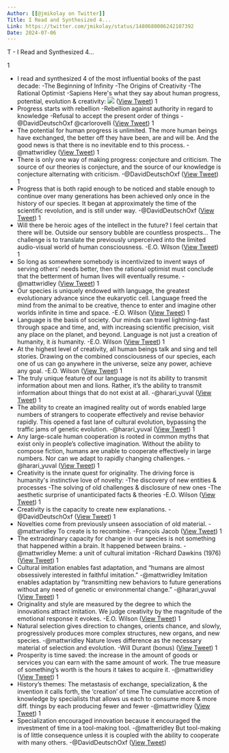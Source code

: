 ```yaml
---
Author: [[@jmikolay on Twitter]]
Title: I Read and Synthesized 4...
Link: https://twitter.com/jmikolay/status/1480680006242107392
Date: 2024-07-06
---
```

T - I Read and Synthesized 4...

1
- I read and synthesized 4 of the most influential books of the past decade: 
  -The Beginning of Infinity
  -The Origins of Creativity 
  -The Rational Optimist
  -Sapiens
  Here's what they say about human progress, potential, evolution & creativity: 
  ![](https://pbs.twimg.com/media/FIxunXkVEAIhkUB.jpg) ([View Tweet](https://twitter.com/jmikolay/status/1480680006242107392))
1
- Progress starts with rebellion
  -Rebellion against authority in regard to knowledge
  -Refusal to accept the present order of things
  -@DavidDeutschOxf @carlorovelli ([View Tweet](https://twitter.com/jmikolay/status/1480680008301506561))
1
- The potential for human progress is unlimited. 
  The more human beings have exchanged, the better off they have been, are and will be. And the good news is that there is no inevitable end to this process.
  -@mattwridley ([View Tweet](https://twitter.com/jmikolay/status/1480680009509470211))
1
- There is only one way of making progress: conjecture and criticism. 
  The source of our theories is conjecture, and the source of our knowledge is conjecture alternating with criticism. 
  -@DavidDeutschOxf ([View Tweet](https://twitter.com/jmikolay/status/1480680010587377664))
1
- Progress that is both rapid enough to be noticed and stable enough to continue over many generations has been achieved only once in the history of our species. 
  It began at approximately the time of the scientific revolution, and is still under way. 
  -@DavidDeutschOxf ([View Tweet](https://twitter.com/jmikolay/status/1480680011669467136))
1
- Will there be heroic ages of the intellect in the future? I feel certain that there will be. Outside our sensory bubble are countless prospects... 
  The challenge is to translate the previously unperceived into the limited audio-visual world of human consciousness. 
  -E.O. Wilson ([View Tweet](https://twitter.com/jmikolay/status/1480680012806180866))
1
- So long as somewhere somebody is incentivized to invent ways of serving others’ needs better, then the rational optimist must conclude that the betterment of human lives will eventually resume. 
  -@mattwridley ([View Tweet](https://twitter.com/jmikolay/status/1480680013909291017))
1
- Our species is uniquely endowed with language, the greatest evolutionary advance since the eukaryotic cell. 
  Language freed the mind from the animal to be creative, thence to enter and imagine other worlds infinite in time and space. 
  -E.O. Wilson ([View Tweet](https://twitter.com/jmikolay/status/1480680015045926912))
1
- Language is the basis of society. 
  Our minds can travel lightning-fast through space and time, and, with increasing scientific precision, visit any place on the planet, and beyond. 
  Language is not just a creation of humanity, it *is* humanity.
  -E.O. Wilson ([View Tweet](https://twitter.com/jmikolay/status/1480680016178397184))
1
- At the highest level of creativity, all human beings talk and sing and tell stories. 
  Drawing on the combined consciousness of our species, each one of us can go anywhere in the universe, seize any power, achieve any goal. 
  -E.O. Wilson ([View Tweet](https://twitter.com/jmikolay/status/1480680017243742209))
1
- The truly unique feature of our language is not its ability to transmit information about men and lions. 
  Rather, it’s the ability to transmit information about things that do not exist at all. 
  -@harari_yuval ([View Tweet](https://twitter.com/jmikolay/status/1480680018342674433))
1
- The ability to create an imagined reality out of words enabled large numbers of strangers to cooperate effectively and revise behavior rapidly. 
  This opened a fast lane of cultural evolution, bypassing the traffic jams of genetic evolution.
  -@harari_yuval ([View Tweet](https://twitter.com/jmikolay/status/1480680019424800770))
1
- Any large-scale human cooperation is rooted in common myths that exist only in people’s collective imagination. 
  Without the ability to compose fiction, humans are unable to cooperate effectively in large numbers. Nor can we adapt to rapidly changing challenges.
  -@harari_yuval ([View Tweet](https://twitter.com/jmikolay/status/1480680020506857473))
1
- Creativity is the innate quest for originality. The driving force is humanity's instinctive love of novelty: 
  -The discovery of new entities & processes
  -The solving of old challenges & disclosure of new ones
  -The aesthetic surprise of unanticipated facts & theories
  -E.O. Wilson ([View Tweet](https://twitter.com/jmikolay/status/1480680021580599296))
1
- Creativity is the capacity to create new explanations.
  -@DavidDeutschOxf ([View Tweet](https://twitter.com/jmikolay/status/1480680022759264257))
1
- Novelties come from previously unseen association of old material. 
  -@mattwridley 
  To create is to recombine. 
  -François Jacob ([View Tweet](https://twitter.com/jmikolay/status/1480680023686217728))
1
- The extraordinary capacity for change in our species is not something that happened within a brain. It happened between brains. 
  -@mattwridley 
  Meme: a unit of cultural imitation 
  -Richard Dawkins (1976) ([View Tweet](https://twitter.com/jmikolay/status/1480680024621522945))
1
- Cultural imitation enables fast adaptation, and “humans are almost obsessively interested in faithful imitation.”
  -@mattwridley 
  Imitation enables adaptation by “transmitting new behaviors to future generations without any need of genetic or environmental change.”
  -@harari_yuval ([View Tweet](https://twitter.com/jmikolay/status/1480680025640763393))
1
- Originality and style are measured by the degree to which the innovations attract imitation. 
  We judge creativity by the magnitude of the emotional response it evokes. 
  -E.O. Wilson ([View Tweet](https://twitter.com/jmikolay/status/1480680026769031170))
1
- Natural selection gives direction to changes, orients chance, and slowly, progressively produces more complex structures, new organs, and new species. 
  -@mattwridley 
  Nature loves difference as the necessary material of selection and evolution.
  -Will Durant (bonus) ([View Tweet](https://twitter.com/jmikolay/status/1480680027976978433))
1
- Prosperity is time saved: the increase in the amount of goods or services you can earn with the same amount of work. 
  The true measure of something’s worth is the hours it takes to acquire it. 
  -@mattwridley ([View Tweet](https://twitter.com/jmikolay/status/1480680029017178114))
1
- History’s themes: 
  The metastasis of exchange, specialization, & the invention it calls forth, the ‘creation’ of time
  The cumulative accretion of knowledge by specialists that allows us each to consume more & more diff. things by each producing fewer and fewer 
  -@mattwridley ([View Tweet](https://twitter.com/jmikolay/status/1480680030082506753))
1
- Specialization encouraged innovation because it encouraged the investment of time in a tool-making tool. 
  -@mattwridley 
  But tool-making is of little consequence unless it is coupled with the ability to cooperate with many others. 
  -@DavidDeutschOxf ([View Tweet](https://twitter.com/jmikolay/status/1480680031156244480))

